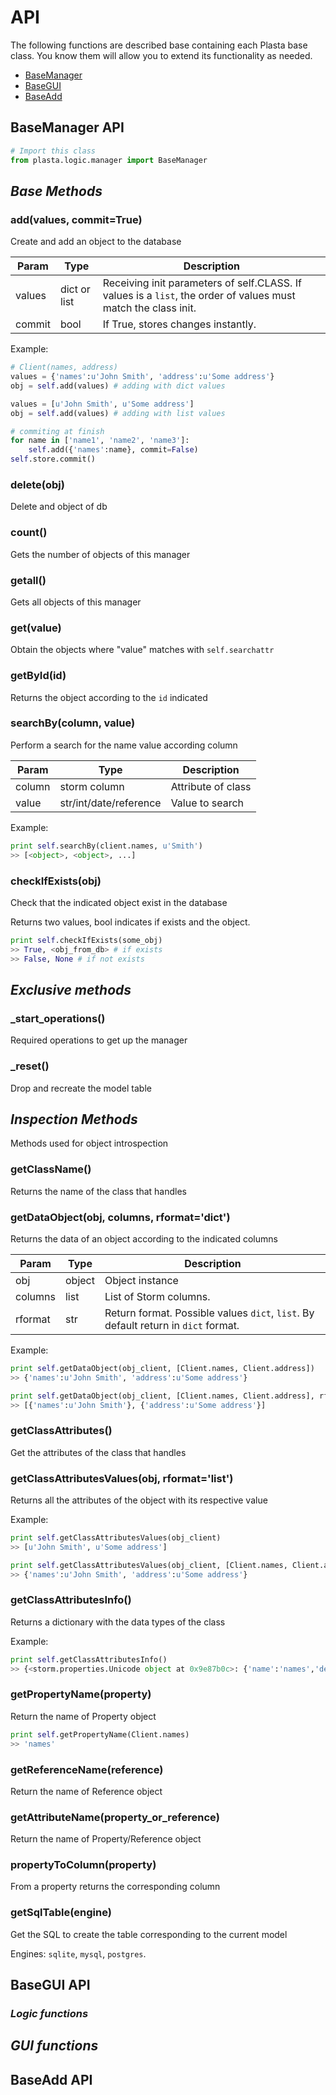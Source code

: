 # API

The following functions are described base containing each Plasta base class.
You know them will allow you to extend its functionality as needed.

* [BaseManager](#basemanager-api)
* [BaseGUI](#basegui-api)
* [BaseAdd](#baseadd-api)

## BaseManager API

```python
# Import this class
from plasta.logic.manager import BaseManager
```
## *Base Methods*

### add(values, commit=True)

Create and add an object to the database

| Param | Type | Description |
|-------|------|-------------|
| values | dict or list | Receiving init parameters of self.CLASS. If values is a `list`, the order of values must match the class init.|
| commit | bool| If True, stores changes instantly. |

Example:
```python
# Client(names, address)
values = {'names':u'John Smith', 'address':u'Some address'}
obj = self.add(values) # adding with dict values

values = [u'John Smith', u'Some address']
obj = self.add(values) # adding with list values

# commiting at finish
for name in ['name1', 'name2', 'name3']:
    self.add({'names':name}, commit=False)
self.store.commit()
```

### delete(obj)

Delete and object of db

### count()

Gets the number of objects of this manager

### getall()

Gets all objects of this manager

### get(value)

Obtain the objects where "value" matches with `self.searchattr`

### getById(id)

Returns the object according to the `id` indicated

### searchBy(column, value)

Perform a search for the name value according column

| Param | Type | Description |
|-------|------|-------------|
| column | storm column | Attribute of class|
| value | str/int/date/reference | Value to search

Example:

```python
print self.searchBy(client.names, u'Smith')
>> [<object>, <object>, ...]
```

### checkIfExists(obj)

Check that the indicated object exist in the database

Returns two values, bool indicates if exists and the object.

```python
print self.checkIfExists(some_obj)
>> True, <obj_from_db> # if exists
>> False, None # if not exists

```

## *Exclusive methods*


### _start_operations()

Required operations to get up the manager

### _reset()

Drop and recreate the model table

## *Inspection Methods*

Methods used for object introspection

### getClassName()

Returns the name of the class that handles

### getDataObject(obj, columns, rformat='dict')

Returns the data of an object according to the indicated columns

| Param | Type | Description |
|-------|------|-------------|
| obj | object | Object instance|
| columns | list | List of Storm columns. |
| rformat | str | Return format. Possible values `dict`, `list`. By default return in `dict` format. |

Example:

```python
print self.getDataObject(obj_client, [Client.names, Client.address])
>> {'names':u'John Smith', 'address':u'Some address'}

print self.getDataObject(obj_client, [Client.names, Client.address], rformat='list')
>> [{'names':u'John Smith'}, {'address':u'Some address'}]
```

### getClassAttributes()

Get the attributes of the class that handles

### getClassAttributesValues(obj, rformat='list')

Returns all the attributes of the object with its respective value

Example:

```python
print self.getClassAttributesValues(obj_client)
>> [u'John Smith', u'Some address']

print self.getClassAttributesValues(obj_client, [Client.names, Client.address], rformat='dict')
>> {'names':u'John Smith', 'address':u'Some address'}
```

### getClassAttributesInfo()

Returns a dictionary with the data types of the class

Example:
```python
print self.getClassAttributesInfo()
>> {<storm.properties.Unicode object at 0x9e87b0c>: {'name':'names','default': None, 'null': True, 'type': 'str', 'primary': False,'reference':False}}
```

### getPropertyName(property)

Return the name of Property object

```python
print self.getPropertyName(Client.names)
>> 'names'
```
### getReferenceName(reference)

Return the name of Reference object

### getAttributeName(property_or_reference)

Return the name of Property/Reference object

### propertyToColumn(property)

From a property returns the corresponding column

### getSqlTable(engine)

Get the SQL to create the table corresponding to the current model

Engines: `sqlite`, `mysql`, `postgres`.

## BaseGUI API

### *Logic functions*

## *GUI functions*

## BaseAdd API
